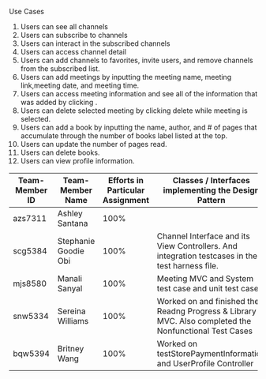 
Use Cases
1. Users can see all channels
2. Users can subscribe to channels
3. Users can interact in the subscribed channels
4. Users can access channel detail
5. Users can add channels to favorites, invite users, and remove channels from the subscribed list.
6. Users can add meetings by inputting the meeting name, meeting link,meeting date, and meeting time.
7. Users can access meeting information and see all of the information that was added by clicking .
8. Users can delete selected meeting by clicking delete while meeting is selected.
9. Users can add a book by inputting the name, author, and # of pages that accumulate through the number of books label listed at the top.
10. Users can update the number of pages read.
11. Users can delete books.
12. Users can view profile information.


| Team-Member ID | Team-Member Name     | Efforts in Particular Assignment | Classes / Interfaces implementing the Design Pattern                                                  |
|----------------|----------------------|----------------------------------|-------------------------------------------------------------------------------------------------------|
| azs7311        | Ashley Santana       | 100%                             |                                                                                                       |
| scg5384        | Stephanie Goodie Obi | 100%                             | Channel Interface and its View Controllers. And integration testcases in the test harness file.                                                                                               |
| mjs8580        | Manali Sanyal        | 100%                             | Meeting MVC and System test case and unit test case                                                   |
| snw5334        | Sereina Williams     | 100%                             | Worked on and finished the Readng Progress & Library MVC. Also completed the Nonfunctional Test Cases |   
| bqw5394        | Britney Wang         | 100%                             | Worked on testStorePaymentInformation and UserProfile Controller                                      |   
